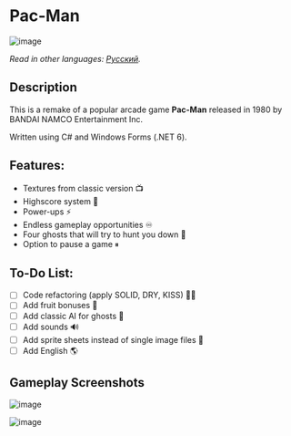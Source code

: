 # Pac-Man
![image](https://user-images.githubusercontent.com/37003109/194402138-b71c895d-4e67-4f0a-ae2d-97bab09f104c.png)

*Read in other languages: [Русский](/README.ru.md).*
## Description
This is a remake of a popular arcade game **Pac-Man** released in 1980 by BANDAI NAMCO Entertainment Inc. 

Written using C# and Windows Forms (.NET 6). 
## Features:
- Textures from classic version 📺
- Highscore system 💯
- Power-ups ⚡
- Endless gameplay opportunities ♾
- Four ghosts that will try to hunt you down 👻
- Option to pause a game ⏸

## To-Do List:
- [ ] Code refactoring (apply SOLID, DRY, KISS) 👨‍💻
- [ ] Add fruit bonuses 🍒
- [ ] Add classic AI for ghosts 🤖
- [ ] Add sounds 🔊
- [ ] Add sprite sheets instead of single image files 📜
- [ ] Add English 🌎

## Gameplay Screenshots

![image](https://user-images.githubusercontent.com/37003109/194405062-1950c6bc-e953-440b-a762-057cdcb118f3.png)

![image](https://user-images.githubusercontent.com/37003109/194405412-521bbb16-cfcd-46b9-b5ea-d05902afcf1c.png)
